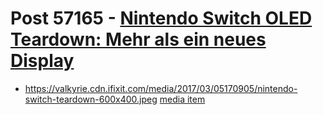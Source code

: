 # Post 57165 - [Nintendo Switch OLED Teardown: Mehr als ein neues Display](https://www.ifixit.com/News/57165/nintendo-switch-oled-teardown-mehr-als-ein-neues-display)

- https://valkyrie.cdn.ifixit.com/media/2017/03/05170905/nintendo-switch-teardown-600x400.jpeg [media item](media-27669.md)